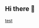 ## Hi there 👋

<!--
**typbing/typbing** is a ✨ _special_ ✨ repository because its `README.md` (this file) appears on your GitHub profile.

Here are some ideas to get you started:

- 🔭 I’m currently working on ...
- 🌱 I’m currently learning ...
- 👯 I’m looking to collaborate on ...
- 🤔 I’m looking for help with ...
- 💬 Ask me about ...
- 📫 How to reach me: ...
- 😄 Pronouns: ...
- ⚡ Fun fact: ...
-->


[test](https://www.youtube.com/watch?v=Z39odNPVyLI&list=PLaPDDLTCmy4acXNL6iskNF3kTUdhzAYRj&index=6)
